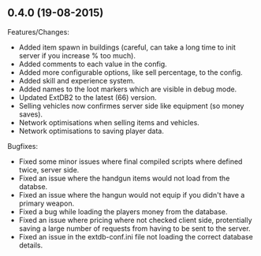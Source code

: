 ## 0.4.0 (19-08-2015)

Features/Changes:

  - Added item spawn in buildings (careful, can take a long time to init server if you increase % too much).
  - Added comments to each value in the config.
  - Added more configurable options, like sell percentage, to the config.
  - Added skill and experience system.
  - Added names to the loot markers which are visible in debug mode.
  - Updated ExtDB2 to the latest (66) version.
  - Selling vehicles now confirmes server side like equipment (so money saves).
  - Network optimisations when selling items and vehicles.
  - Network optimisations to saving player data.

Bugfixes:

  - Fixed some minor issues where final compiled scripts where defined twice, server side.
  - Fixed an issue where the handgun items would not load from the databse.
  - Fixed an issue where the hangun would not equip if you didn't have a primary weapon.
  - Fixed a bug while loading the players money from the database.
  - Fixed an issue where pricing where not checked client side, protentially saving a large number of requests from having to be sent to the server.
  - Fixed an issue in the extdb-conf.ini file not loading the correct database details.